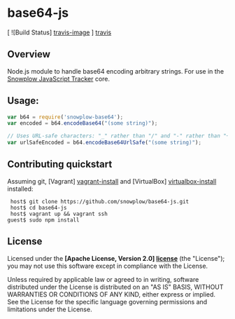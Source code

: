 # base64-js

[ ![Build Status] [travis-image] ] [travis]

## Overview

Node.js module to handle base64 encoding arbitrary strings. For use in the [Snowplow JavaScript Tracker][sjt] core.

## Usage:

```javascript
var b64 = require('snowplow-base64');
var encoded = b64.encodeBase64("(some string)");

// Uses URL-safe characters: "_" rather than "/" and "-" rather than "+"
var urlSafeEncoded = b64.encodeBase64UrlSafe("(some string)");
```

## Contributing quickstart

Assuming git, [Vagrant] [vagrant-install] and [VirtualBox] [virtualbox-install] installed:

```
 host$ git clone https://github.com/snowplow/base64-js.git
 host$ cd base64-js
 host$ vagrant up && vagrant ssh
guest$ sudo npm install
```

## License

Licensed under the **[Apache License, Version 2.0] [license]** (the "License");
you may not use this software except in compliance with the License.

Unless required by applicable law or agreed to in writing, software
distributed under the License is distributed on an "AS IS" BASIS,
WITHOUT WARRANTIES OR CONDITIONS OF ANY KIND, either express or implied.
See the License for the specific language governing permissions and
limitations under the License.

[sjt]: https://github.com/snowplow/snowplow-javascript-tracker
[license]: http://www.apache.org/licenses/LICENSE-2.0
[travis-image]: https://travis-ci.org/snowplow/base64-js.png?branch=master
[travis]: http://travis-ci.org/snowplow/base64-js
[vagrant-install]: http://docs.vagrantup.com/v2/installation/index.html
[virtualbox-install]: https://www.virtualbox.org/wiki/Downloads
